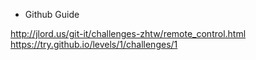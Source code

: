 - Github Guide

http://jlord.us/git-it/challenges-zhtw/remote_control.html
https://try.github.io/levels/1/challenges/1
